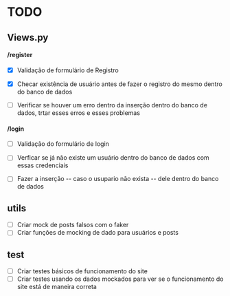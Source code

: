 # TODO



## Views.py

#### /register 
- [x] Validação de formulário de Registro
- [x] Checar existência de usuário antes de fazer o registro do mesmo dentro do banco de dados
- [ ] Verificar se houver um erro dentro da inserção dentro do banco de dados, trtar esses erros e esses problemas


#### /login
- [ ] Validação do formulário de login
- [ ] Verficar se já não existe um usuário dentro do banco de dados com essas credenciais
- [ ] Fazer a inserção -- caso o usupario não exista -- dele dentro do banco de dados 




## utils
- [ ] Criar mock de posts falsos com o faker
- [ ] Criar funções de mocking de dado para usuários e posts

## test
- [ ] Criar testes básicos de funcionamento do site
- [ ] Criar testes usando os dados mockados para ver se o funcionamento do site está de maneira correta